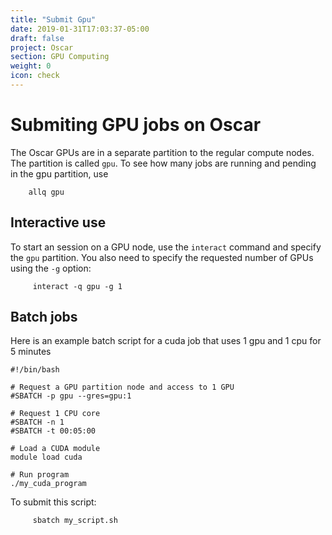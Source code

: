 ```yaml
---
title: "Submit Gpu"
date: 2019-01-31T17:03:37-05:00
draft: false
project: Oscar
section: GPU Computing
weight: 0
icon: check
---
```


# Submiting GPU jobs on Oscar

The Oscar GPUs are in a separate partition to the regular compute nodes.  The partition is called `gpu`. To see how many jobs are running and pending in the gpu partition, use

```shell
    allq gpu
```

## Interactive use

To start an session on a GPU node, use the
`interact` command and specify the `gpu` partition. You also need to
specify the requested number of GPUs using the `-g` option:

```shell
     interact -q gpu -g 1
```

## Batch jobs


Here is an example batch script for a cuda job that uses 1 gpu and 1 cpu for 5 minutes

```shell
#!/bin/bash

# Request a GPU partition node and access to 1 GPU
#SBATCH -p gpu --gres=gpu:1

# Request 1 CPU core
#SBATCH -n 1
#SBATCH -t 00:05:00

# Load a CUDA module
module load cuda

# Run program
./my_cuda_program
```

To submit this script:

```shell
     sbatch my_script.sh
```
